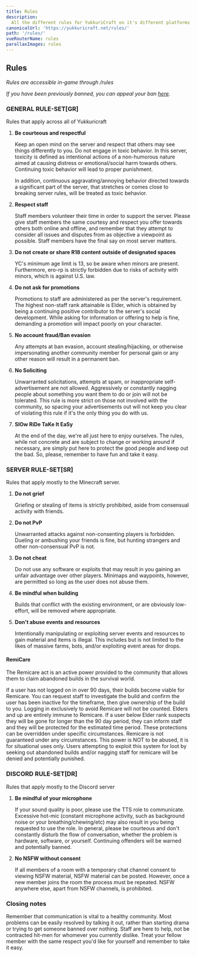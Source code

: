 ```yaml
---
title: Rules
description:
  All the different rules for YukkuriCraft on it's different platforms.
canonicalUrl: 'https://yukkuricraft.net/rules/'
path: '/rules/'
vueRouterName: rules
parallaxImages: rules
---
```


## Rules

_Rules are accessible in-game through /rules_

_If you have been previously banned, you can appeal your ban
[here](https://forms.gle/gwFiECrDKNiJwLzH8)._

### GENERAL RULE-SET[GR]

Rules that apply across all of Yukkuricraft

1. **Be courteous and respectful**

   Keep an open mind on the server and respect that others may see things
   differently to you. Do not engage in toxic behavior. In this server, toxicity
   is defined as intentional actions of a non-humorous nature aimed at causing
   distress or emotional/social harm towards others. Continuing toxic behavior
   will lead to proper punishment.

   In addition, continuous aggravating/annoying behavior directed towards a
   significant part of the server, that stretches or comes close to breaking
   server rules, will be treated as toxic behavior.

2. **Respect staff**

   Staff members volunteer their time in order to support the server. Please
   give staff members the same courtesy and respect you offer towards others
   both online and offline, and remember that they attempt to consider all
   issues and disputes from as objective a viewpoint as possible. Staff members
   have the final say on most server matters.

3. **Do not create or share R18 content outside of designated spaces**

   YC's minimum age limit is 13, so be aware when minors are present.
   Furthermore, ero-rp is strictly forbidden due to risks of activity with
   minors, which is against U.S. law.

4) **Do not ask for promotions**

   Promotions to staff are administered as per the server's requirement. The
   highest non-staff rank attainable is Elder, which is obtained by being a
   continuing positive contributor to the server's social development. While
   asking for information or offering to help is fine, demanding a promotion
   will impact poorly on your character.

5) **No account fraud/Ban evasion**

   Any attempts at ban evasion, account stealing/hijacking, or otherwise
   impersonating another community member for personal gain or any other reason
   will result in a permanent ban.

6) **No Soliciting**

   Unwarranted solicitations, attempts at spam, or inappropriate
   self-advertisement are not allowed. Aggressively or constantly nagging people
   about something you want them to do or join will not be tolerated. This rule
   is more strict on those not involved with the community, so spacing your
   advertisements out will not keep you clear of violating this rule if it's the
   only thing you do with us.

7) **SlOw RiDe TaKe It EaSy**

   At the end of the day, we're all just here to enjoy ourselves. The rules,
   while not concrete and are subject to change or working around if necessary,
   are simply put here to protect the good people and keep out the bad. So,
   please, remember to have fun and take it easy.

### SERVER RULE-SET[SR]

Rules that apply mostly to the Minecraft server.

1. **Do not grief**

   Griefing or stealing of items is strictly prohibited, aside from consensual
   activity with friends.

2. **Do not PvP**

   Unwarranted attacks against non-consenting players is forbidden. Dueling or
   ambushing your friends is fine, but hunting strangers and other
   non-consensual PvP is not.

3. **Do not cheat**

   Do not use any software or exploits that may result in you gaining an unfair
   advantage over other players. Minimaps and waypoints, however, are permitted
   so long as the user does not abuse them.

4. **Be mindful when building**

   Builds that conflict with the existing environment, or are obviously
   low-effort, will be removed where appropriate.

5. **Don't abuse events and resources**

   Intentionally manipulating or exploiting server events and resources to gain
   material and items is illegal. This includes but is not limited to the likes
   of massive farms, bots, and/or exploiting event areas for drops.

#### RemiCare

The Remicare act is an active power provided to the community that allows them
to claim abandoned builds in the survival world.

If a user has not logged on in over 90 days, their builds become viable for
Remicare. You can request staff to investigate the build and confirm the user
has been inactive for the timeframe, then give ownership of the build to you.
Logging in exclusively to avoid Remicare will not be counted. Elders and up are
entirely immune to Remicare. If a user below Elder rank suspects they will be
gone for longer than the 90 day period, they can inform staff and they will be
protected for the estimated time period. These protections can be overridden
under specific circumstances. Remicare is not guaranteed under any
circumstances. This power is NOT to be abused, it is for situational uses only.
Users attempting to exploit this system for loot by seeking out abandoned builds
and/or nagging staff for remicare will be denied and potentially punished.

### DISCORD RULE-SET[DR]

Rules that apply mostly to the Discord server

1. **Be mindful of your microphone**

   If your sound quality is poor, please use the TTS role to communicate.
   Excessive hot-mic (constant microphone activity, such as background noise or
   your breathing/chewing/etc) may also result in you being requested to use the
   role. In general, please be courteous and don't constantly disturb the flow
   of conversation, whether the problem is hardware, software, or yourself.
   Continuing offenders will be warned and potentially banned.

2. **No NSFW without consent**

   If all members of a room with a temporary chat channel consent to viewing
   NSFW material, NSFW material can be posted. However, once a new member joins
   the room the process must be repeated. NSFW anywhere else, apart from NSFW
   channels, is prohibited.

### Closing notes

Remember that communication is vital to a healthy community. Most problems can
be easily resolved by talking it out, rather than starting drama or trying to
get someone banned over nothing. Staff are here to help, not be contracted
hit-men for whomever you currently dislike. Treat your fellow member with the
same respect you'd like for yourself and remember to take it easy.
